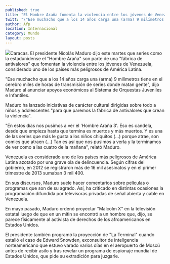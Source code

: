 ```yaml
---
published: true
title: "El Hombre Araña fomenta la violencia entre los jóvenes de Venezuela: Nicolás Maduro"
twitt: "\"Ese muchacho que a los 14 años carga una (arma) 9 milímetros tiene en el cerebro miles de horas de transmisión de series donde matan gente\", dijo Maduro."
author: Afp
location: Internacional
category: Mundo
layout: posts
---
```


![](http://i.imgur.com/gy494YLm.jpg)Caracas. El presidente Nicolás Maduro dijo este martes que series como la estadunidense el "Hombre Araña" son parte de una "fábrica de antivalores" que fomentan la violencia entre los jóvenes de Venezuela, considerado uno de los países más peligrosos de América Latina.

"Ese muchacho que a los 14 años carga una (arma) 9 milímetros tiene en el cerebro miles de horas de transmisión de series donde matan gente", dijo Maduro al anunciar apoyos económicos al Sistema de Orquestas Juveniles e Infantiles.

Maduro ha lanzado iniciativas de carácter cultural dirigidas sobre todo a niños y adolescentes "para que paremos la fábrica de antivalores que crean la violencia".

"En estos días nos pusimos a ver el 'Hombre Araña 3'. Eso es candela, desde que empieza hasta que termina es muertos y más muertos. Y es una de las series que más le gusta a los niños chiquitos (...) porque atrae, son comics que atraen (...) Tan es así que nos pusimos a verla y la terminamos de ver como a las cuatro de la mañana", relató Maduro.

Venezuela es considerado uno de los países más peligrosos de América Latina azotado por una grave ola de delincuencia. Según cifras del gobierno, en 2012 se registraron más de 16 mil asesinatos y en el primer trimestre de 2013 sumaban 3 mil 400.

En sus discursos, Maduro suele hacer comentarios sobre películas o programas que son de su agrado. Así, ha criticado en distintas ocasiones la programación difundida por televisoras privadas de señal abierta y cable en Venezuela.

En mayo pasado, Maduro ordenó proyectar "Malcolm X" en la televisión estatal luego de que en un mitin se encontró a un hombre que, dijo, se parece físicamente al activista de derechos de los afroamericanos en Estados Unidos.

El presidente también programó la proyección de "La Terminal" cuando estalló el caso de Edward Snowden, exconsultor de inteligencia norteamericano que estuvo varado varios días en el aeropuerto de Moscú antes de recibir asilo y tras revelar un programa de espionaje mundial de Estados Unidos, que pide su extradición para juzgarle.
